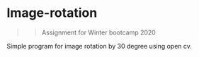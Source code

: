 # Image-rotation

>> Assignment for Winter bootcamp 2020

Simple program for image rotation by 30 degree using open cv.

